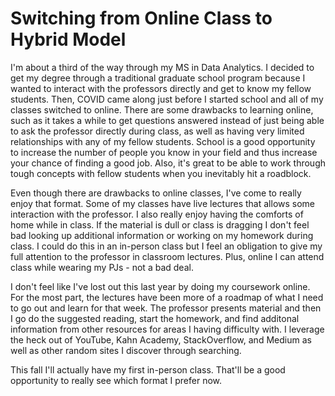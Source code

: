 # Switching from Online Class to Hybrid Model

I'm about a third of the way through my MS in Data Analytics. I decided to get my degree through a traditional graduate school program because I wanted to interact with the professors directly and get to know my fellow students. Then, COVID came along just before I started school and all of my classes switched to online. There are some drawbacks to learning online, such as it takes a while to get questions answered instead of just being able to ask the professor directly during class, as well as having very limited relationships with any of my fellow students. School is a good opportunity to increase the number of people you know in your field and thus increase your chance of finding a good job. Also, it's great to be able to work through tough concepts with fellow students when you inevitably hit a roadblock. 

Even though there are drawbacks to online classes, I've come to really enjoy that format. Some of my classes have live lectures that allows some interaction with the professor. I also really enjoy having the comforts of home while in class. If the material is dull or class is dragging I don't feel bad looking up additional information or working on my homework during class. I could do this in an in-person class but I feel an obligation to give my full attention to the professor in classroom lectures. Plus, online I can attend class while wearing my PJs - not a bad deal.

I don't feel like I've lost out this last year by doing my coursework online. For the most part, the lectures have been more of a roadmap of what I need to go out and learn for that week. The professor presents material and then I go do the suggested reading, start the homework, and find additonal information from other resources for areas I having difficulty with. I leverage the heck out of YouTube, Kahn Academy, StackOverflow, and Medium as well as other random sites I discover through searching.

This fall I'll actually have my first in-person class. That'll be a good opportunity to really see which format I prefer now. 